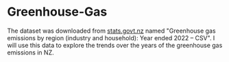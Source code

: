 # Greenhouse-Gas
The dataset was downloaded from [stats.govt.nz](https://www.stats.govt.nz/large-datasets/csv-files-for-download/) named "Greenhouse gas emissions by region (industry and household): Year ended 2022 – CSV".
I will use this data to explore the trends over the years of the greenhouse gas emissions in NZ.
